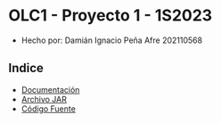 

# OLC1 - Proyecto 1 - 1S2023

- Hecho por: Damián Ignacio Peña Afre 202110568

## Indice

- [Documentación](https://github.com/damianpeaf/OLC1_Proyecto1_202110568/tree/main/docs)
- [Archivo JAR](https://github.com/damianpeaf/OLC1_Proyecto1_202110568/blob/main/jar/OLC1_P1.jar)
- [Código Fuente](https://github.com/damianpeaf/OLC1_Proyecto1_202110568/tree/main/src)